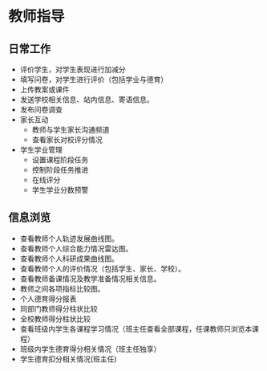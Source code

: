 # 教师指导

## 日常工作

* 评价学生，对学生表现进行加减分
* 填写问卷，对学生进行评价（包括学业与德育）
* 上传教案或课件
* 发送学校相关信息、站内信息、寄语信息。
* 发布问卷调查
* 家长互动
  * 教师与学生家长沟通频道
  * 查看家长对校评分情况
* 学生学业管理
  * 设置课程阶段任务
  * 控制阶段任务推进
  * 在线评分
  * 学生学业分数预警


## 信息浏览

* 查看教师个人轨迹发展曲线图。
* 查看教师个人综合能力情况雷达图。
* 查看教师个人科研成果曲线图。
* 查看教师个人的评价情况（包括学生、家长、学校）。
* 查看教师备课情况及教学准备情况相关信息。
* 教师之间各项指标比较图。
* 个人德育得分报表
* 同部门教师得分柱状比较
* 全校教师得分柱状比较
* 查看班级内学生各课程学习情况（班主任查看全部课程，任课教师只浏览本课程）
* 班级内学生德育得分相关情况（班主任独享）
* 学生德育扣分相关情况(班主任)



